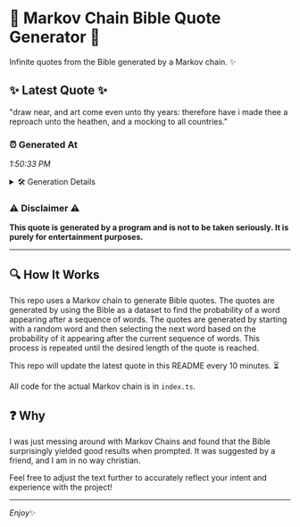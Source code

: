 # 📖 Markov Chain Bible Quote Generator 📖

Infinite quotes from the Bible generated by a Markov chain. ✨

## ✨ Latest Quote ✨
"draw near, and art come even unto thy years: therefore have i made thee a reproach unto the heathen, and a mocking to all countries."

### ⏰ Generated At
*1:50:33 PM*

<details>
    <summary>🛠️ Generation Details</summary>
    <p>
        <strong>🌱 Seed:</strong> draw<br>
        <strong>🔄 Iterations:</strong> 24<br>
        <strong>📜 Context History:</strong><br>[ draw ]: near,<br>[ draw, near, ]: and<br>[ draw, near,, and ]: art<br>[ draw, near,, and, art ]: come<br>[ draw, near,, and, art, come ]: even<br>[ draw, near,, and, art, come, even ]: unto<br>[ near,, and, art, come, even, unto ]: thy<br>[ and, art, come, even, unto, thy ]: years:<br>[ art, come, even, unto, thy, years: ]: therefore<br>[ come, even, unto, thy, years:, therefore ]: have<br>[ even, unto, thy, years:, therefore, have ]: i<br>[ unto, thy, years:, therefore, have, i ]: made<br>[ thy, years:, therefore, have, i, made ]: thee<br>[ years:, therefore, have, i, made, thee ]: a<br>[ therefore, have, i, made, thee, a ]: reproach<br>[ have, i, made, thee, a, reproach ]: unto<br>[ i, made, thee, a, reproach, unto ]: the<br>[ made, thee, a, reproach, unto, the ]: heathen,<br>[ thee, a, reproach, unto, the, heathen, ]: and<br>[ a, reproach, unto, the, heathen,, and ]: a<br>[ reproach, unto, the, heathen,, and, a ]: mocking<br>[ unto, the, heathen,, and, a, mocking ]: to<br>[ the, heathen,, and, a, mocking, to ]: all<br>[ heathen,, and, a, mocking, to, all ]: countries.<br>
    </p>
</details>

### ⚠️ Disclaimer ⚠️
**This quote is generated by a program and is not to be taken seriously. It is purely for entertainment purposes.**

---

## 🔍 How It Works

This repo uses a Markov chain to generate Bible quotes. The quotes are generated by using the Bible as a dataset to find the probability of a word appearing after a sequence of words. The quotes are generated by starting with a random word and then selecting the next word based on the probability of it appearing after the current sequence of words. This process is repeated until the desired length of the quote is reached.

This repo will update the latest quote in this README every 10 minutes. ⏳

All code for the actual Markov chain is in `index.ts`.

## ❓ Why

I was just messing around with Markov Chains and found that the Bible surprisingly yielded good results when prompted. 
It was suggested by a friend, and I am in no way christian.

Feel free to adjust the text further to accurately reflect your intent and experience with the project!

---

*Enjoy*✨
